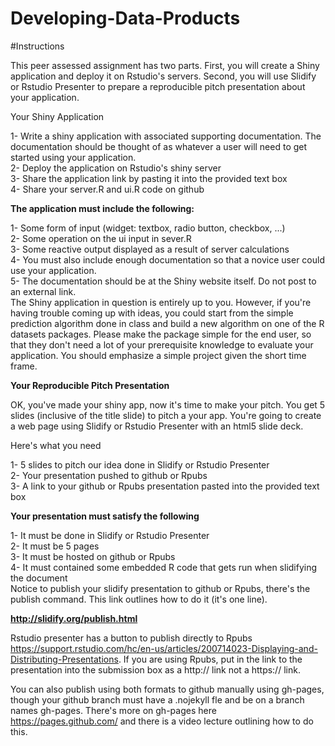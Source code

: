 # Developing-Data-Products
#Instructions

This peer assessed assignment has two parts. First, you will create a Shiny application and deploy it on Rstudio's servers. Second, you will use Slidify or Rstudio Presenter to prepare a reproducible pitch presentation about your application.

Your Shiny Application

1- Write a shiny application with associated supporting documentation. The documentation should be thought of as whatever a user will need to get started using your application.  
2- Deploy the application on Rstudio's shiny server  
3- Share the application link by pasting it into the provided text box  
4- Share your server.R and ui.R code on github  

**The application must include the following:**

1- Some form of input (widget: textbox, radio button, checkbox, ...)  
2- Some operation on the ui input in sever.R  
3- Some reactive output displayed as a result of server calculations  
4- You must also include enough documentation so that a novice user could use your application.  
5- The documentation should be at the Shiny website itself. Do not post to an external link.  
The Shiny application in question is entirely up to you. However, if you're having trouble coming up with ideas, you could start from the simple prediction algorithm done in class and build a new algorithm on one of the R datasets packages. Please make the package simple for the end user, so that they don't need a lot of your prerequisite knowledge to evaluate your application. You should emphasize a simple project given the short time frame.

**Your Reproducible Pitch Presentation**  

OK, you've made your shiny app, now it's time to make your pitch. You get 5 slides (inclusive of the title slide) to pitch a your app. You're going to create a web page using Slidify or Rstudio Presenter with an html5 slide deck.

Here's what you need

1- 5 slides to pitch our idea done in Slidify or Rstudio Presenter  
2- Your presentation pushed to github or Rpubs  
3- A link to your github or Rpubs presentation pasted into the provided text box  

**Your presentation must satisfy the following**  

1- It must be done in Slidify or Rstudio Presenter  
2- It must be 5 pages  
3- It must be hosted on github or Rpubs  
4- It must contained some embedded R code that gets run when slidifying the document  
Notice to publish your slidify presentation to github or Rpubs, there's the publish command. This link outlines how to do it (it's one line).

**http://slidify.org/publish.html**  

Rstudio presenter has a button to publish directly to Rpubs https://support.rstudio.com/hc/en-us/articles/200714023-Displaying-and-Distributing-Presentations. If you are using Rpubs, put in the link to the presentation into the submission box as a http:// link not a https:// link.

You can also publish using both formats to github manually using gh-pages, though your github branch must have a .nojekyll fle and be on a branch names gh-pages. There's more on gh-pages here https://pages.github.com/ and there is a video lecture outlining how to do this.
